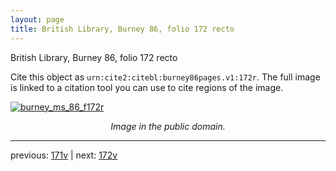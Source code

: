 ```yaml
---
layout: page
title: British Library, Burney 86, folio 172 recto
---
```


British Library, Burney 86, folio 172 recto

Cite this object as `urn:cite2:citebl:burney86pages.v1:172r`.  The full image is linked to a citation tool you can use to cite regions of the image.

[![burney_ms_86_f172r](http://www.homermultitext.org/iipsrv?IIIF=/project/homer/pyramidal/deepzoom/citebl/burney86imgs/v1/burney_ms_86_f172r.tif/full/800,/0/default.jpg)](http://www.homermultitext.org/ict2/?urn=urn:cite2:citebl:burney86imgs.v1:burney_ms_86_f172r) 

<p style="text-align: center; font-style: italic;">Image in the public domain.</p>

---

previous: [171v](../171v/) | next: [172v](../172v/)